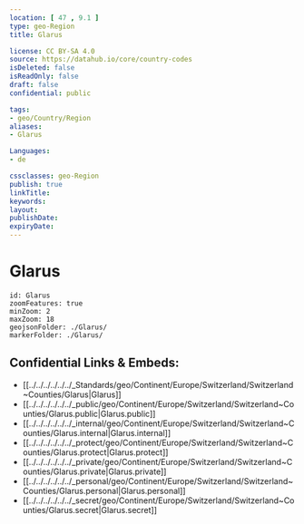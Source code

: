 ```yaml
---
location: [ 47 , 9.1 ] 
type: geo-Region
title: Glarus

license: CC BY-SA 4.0
source: https://datahub.io/core/country-codes
isDeleted: false
isReadOnly: false
draft: false
confidential: public

tags:
- geo/Country/Region
aliases:
- Glarus

Languages:
- de

cssclasses: geo-Region
publish: true
linkTitle: 
keywords: 
layout: 
publishDate: 
expiryDate: 
---
```


# Glarus

```leaflet
id: Glarus
zoomFeatures: true 
minZoom: 2 
maxZoom: 18
geojsonFolder: ./Glarus/
markerFolder: ./Glarus/
```


## Confidential Links & Embeds: 
- [[../../../../../../_Standards/geo/Continent/Europe/Switzerland/Switzerland~Counties/Glarus|Glarus]] 
- [[../../../../../../_public/geo/Continent/Europe/Switzerland/Switzerland~Counties/Glarus.public|Glarus.public]] 
- [[../../../../../../_internal/geo/Continent/Europe/Switzerland/Switzerland~Counties/Glarus.internal|Glarus.internal]] 
- [[../../../../../../_protect/geo/Continent/Europe/Switzerland/Switzerland~Counties/Glarus.protect|Glarus.protect]] 
- [[../../../../../../_private/geo/Continent/Europe/Switzerland/Switzerland~Counties/Glarus.private|Glarus.private]] 
- [[../../../../../../_personal/geo/Continent/Europe/Switzerland/Switzerland~Counties/Glarus.personal|Glarus.personal]] 
- [[../../../../../../_secret/geo/Continent/Europe/Switzerland/Switzerland~Counties/Glarus.secret|Glarus.secret]] 

